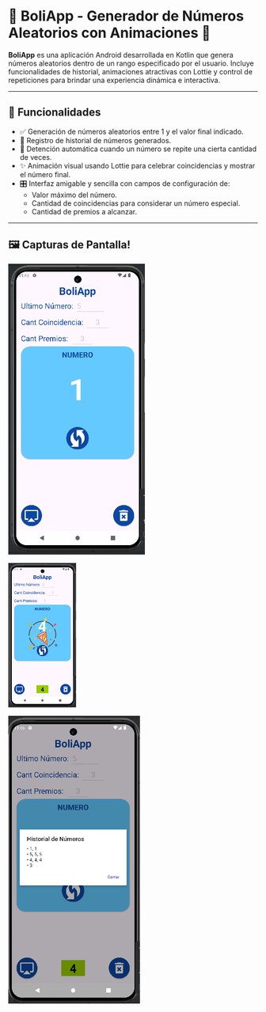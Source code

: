 # 🎉 BoliApp - Generador de Números Aleatorios con Animaciones 🎲

**BoliApp** es una aplicación Android desarrollada en Kotlin que genera números aleatorios dentro de un rango especificado por el usuario. Incluye funcionalidades de historial, animaciones atractivas con Lottie y control de repeticiones para brindar una experiencia dinámica e interactiva.

---

## 🧠 Funcionalidades

- ✅ Generación de números aleatorios entre 1 y el valor final indicado.
- 🔁 Registro de historial de números generados.
- 🎯 Detención automática cuando un número se repite una cierta cantidad de veces.
- ✨ Animación visual usando Lottie para celebrar coincidencias y mostrar el número final.
- 🎛 Interfaz amigable y sencilla con campos de configuración de:
    - Valor máximo del número.
    - Cantidad de coincidencias para considerar un número especial.
    - Cantidad de premios a alcanzar.

---

## 🖼 Capturas de Pantalla!

![Pantalla principal](screenshots/pantalla_principal.PNG)

![Pantalla coincidencia](screenshots/pantalla_coincidencia.PNG)

![Pantalla historial_coincidencia](screenshots/pantalla_historial_coincidencia.PNG)

